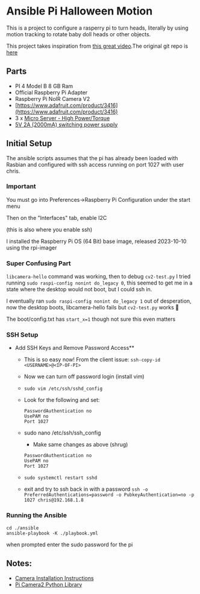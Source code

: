 Ansible Pi Halloween Motion
===========================

This is a project to configure a rasperry pi to turn heads, literally by using motion tracking to rotate baby doll
heads or other objects.

This project takes inspiration from [this great video](https://youtu.be/7m1dUC_UUts?si=urIwgGufX9uFYnqz).The original
git repo is [here](https://github.com/curiousinventor/skellington)

## Parts

* PI 4 Model B 8 GB Ram
* Official Raspberry Pi Adapter
* Raspberry Pi NoIR Camera V2
* [https://www.adafruit.com/product/3416](https://www.adafruit.com/product/3416)
* 3 x [Micro Server - High Power/Torque](https://www.adafruit.com/product/2307)
* [5V 2A (2000mA) switching power supply](https://www.adafruit.com/product/276)

## Initial Setup

The ansible scripts assumes that the pi has already been loaded with Rasbian and configured
with ssh access running on port 1027 with user chris.

### Important

You must go into Preferences->Raspberry Pi Configuration under the start menu

Then on the "Interfaces" tab, enable I2C

(this is also where you enable ssh)

I installed the Raspberry Pi OS (64 Bit) base image, released 2023-10-10 using the rpi-imager

### Super Confusing Part

`libcamera-hello` command was working, then to debug `cv2-test.py` I tried running `sudo raspi-config nonint do_legacy 0`,
this seemed to get me in a state where the desktop would not boot, but I could ssh in.

I eventually ran `sudo raspi-config nonint do_legacy 1` out of desperation, now the desktop boots, libcamera-hello fails
but `cv2-test.py` works :shrug:

The boot/config.txt has `start_x=1` though not sure this even matters

### SSH Setup

* Add SSH Keys and Remove Password Access**
  * This is so easy now! From the client issue: `ssh-copy-id <USERNAME>@<IP-OF-PI>`
  * Now we can turn off password login (install vim)
  * `sudo vim /etc/ssh/sshd_config`
  * Look for the following and set:
      ```
      PasswordAuthentication no
      UsePAM no
      Port 1027
      ```
  * sudo nano /etc/ssh/ssh_config
      * Make same changes as above (shrug)
      ```
      PasswordAuthentication no
      UsePAM no
      Port 1027
      ```

  * `sudo systemctl restart sshd`
  * exit and try to ssh back in with a password `ssh -o PreferredAuthentications=password -o PubkeyAuthentication=no -p 1027 chris@192.168.1.8`

### Running the Ansible
 
```
cd ./ansible
ansible-playbook -K ./playbook.yml
```

when prompted enter the sudo password for the pi

## Notes:
* [Camera Installation Instructions](https://www.raspberrypi.com/documentation/accessories/camera.html)
* [Pi Camera2 Python Library](https://datasheets.raspberrypi.com/camera/picamera2-manual.pdf)